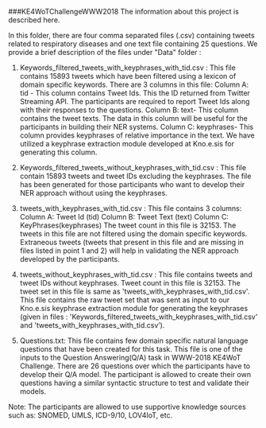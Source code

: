 ###KE4WoTChallengeWWW2018
The information about this project is described here.

In this folder, there are four comma separated files (.csv) containing tweets related to respiratory diseases and one text file containing 25 questions. We provide a brief description of the files under "Data" folder :

1. Keywords_filtered_tweets_with_keyphrases_with_tid.csv : This file contains 15893 tweets which have been filtered using a lexicon of domain specific keywords. There are 3 columns in this file:
Column A: tid - This column contains Tweet Ids. This the ID returned from Twitter Streaming API. The participants are required to report Tweet Ids along with their responses to the questions.
Column B: text- This column contains the tweet texts. The data in this column will be useful for the participants in building their NER systems.
Column C: keyphrases- This column provides  keyphrases of relative importance in the text. We have utilized a keyphrase extraction module developed at Kno.e.sis for generating this column. 

2. Keywords_filtered_tweets_without_keyphrases_with_tid.csv : This file contain 15893 tweets and tweet IDs excluding the keyphrases. The file has been generated for those participants who want to develop their NER approach without using the keyphrases. 

3. tweets_with_keyphrases_with_tid.csv : This file contains 3 columns:
Column A: Tweet Id (tid)
Column B: Tweet Text (text)
Column C: KeyPhrases(keyphrases) 
The tweet count in this file is 32153. The tweets in this file are not filtered using the domain specific keywords. Extraneous tweets (tweets that present in this file and are missing in files listed in point 1 and 2) will help in validating the NER approach developed by the participants.  

4. tweets_without_keyphrases_with_tid.csv : This file contains tweets and tweet IDs without keyphrases. Tweet count in this file is 32153. The tweet set in this file is same as 'tweets_with_keyphrases_with_tid.csv'. This file contains the raw tweet set that was sent as input to our Kno.e.sis keyphrase extraction module for generating the keyphrases (given in files : 'Keywords_filtered_tweets_with_keyphrases_with_tid.csv' and 'tweets_with_keyphrases_with_tid.csv’).

5. Questions.txt: This file contains few domain specific natural language questions that have been created for this task. This file is one of the inputs to the Question Answering(Q/A) task in WWW-2018 KE4WoT Challenge. There are 26 questions over which the participants have to develop their Q/A model. The participant is allowed to create their own questions having a similar syntactic structure to test and validate their models.  

Note: The participants are allowed to use supportive knowledge sources such as: SNOMED, UMLS, ICD-9/10, LOV4IoT, etc.